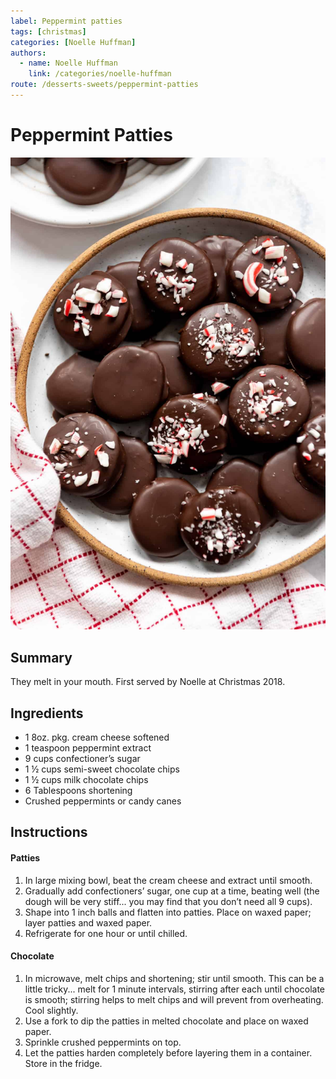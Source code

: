 ```yaml
---
label: Peppermint patties
tags: [christmas]
categories: [Noelle Huffman]
authors:
  - name: Noelle Huffman
    link: /categories/noelle-huffman
route: /desserts-sweets/peppermint-patties
---
```


# Peppermint Patties
![](/static/banners/tmp/peppermint-patties.jpg)

## Summary
They melt in your mouth. First served by Noelle at Christmas 2018.

## Ingredients
- 1 8oz. pkg. cream cheese softened
- 1 teaspoon peppermint extract
- 9 cups confectioner’s sugar
- 1 ½ cups semi-sweet chocolate chips
- 1 ½ cups milk chocolate chips
- 6 Tablespoons shortening
- Crushed peppermints or candy canes

## Instructions
#### Patties
1. In large mixing bowl, beat the cream cheese and extract until smooth.
2. Gradually add confectioners’ sugar, one cup at a time, beating well  (the dough will be very stiff... you may find that you don’t need all 9 cups).
3. Shape into 1 inch balls and flatten into patties. Place on waxed paper; layer patties and waxed paper.
4. Refrigerate for one hour or until chilled.

#### Chocolate
1. In microwave, melt chips and shortening; stir until smooth. This can be a little tricky... melt for 1 minute intervals, stirring after each until chocolate is smooth; stirring helps to melt chips and will prevent from overheating. Cool slightly.
2. Use a fork to dip the patties in melted chocolate and place on waxed paper.
3. Sprinkle crushed peppermints on top.
4. Let the patties harden completely before layering them in a container. Store in the fridge.

